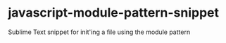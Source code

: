 # javascript-module-pattern-snippet
Sublime Text snippet for init'ing a file using the module pattern
